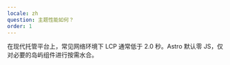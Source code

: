 ```yaml
---
locale: zh
question: 主题性能如何？
order: 1
---
```


在现代托管平台上，常见网络环境下 LCP 通常低于 2.0 秒。Astro 默认零 JS，仅对必要的岛屿组件进行按需水合。

